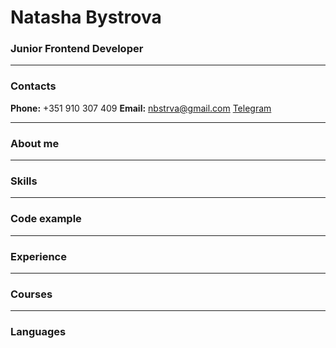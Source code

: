 # Natasha Bystrova


### Junior Frontend Developer

---

### __Contacts__


__Phone:__ +351 910 307 409
__Email:__ nbstrva@gmail.com
[Telegram](https://t.me/nbstrva)

---

### About me

---

### Skills

---

### Code example

---

### Experience

---

### Courses

___

### Languages






